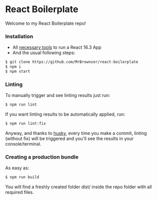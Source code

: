 # React Boilerplate
Welcome to my React Boilerplate repo!
    
### Installation

* All [necessary tools](https://reactjs.org/docs/getting-started.html) to run a React 16.3 App
* And the usual following steps:

```sh
$ git clone https://github.com/MrBrownser/react-boilerplate
$ npm i
$ npm start
```

### Linting

To manually trigger and see linting results just run:

```sh
$ npm run lint
```

If you want linting results to be automatically applied, run:

```sh
$ npm run lint:fix
```

Anyway, and thanks to [husky](https://github.com/typicode/husky), every time you make a commit, linting (without fix) will be triggered and you'll see the results in your console/terminal.

### Creating a production bundle

As easy as:

```sh
$ npm run build
```

You will find a freshly created folder dist/ inside the repo folder with all required files.